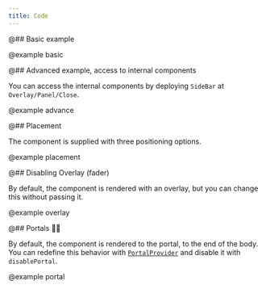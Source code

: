 ```yaml
---
title: Code
---
```


@## Basic example

@example basic

@## Advanced example, access to internal components

You can access the internal components by deploying `SideBar` at `Overlay/Panel/Close`.

@example advance

@## Placement

The component is supplied with three positioning options.

@example placement

@## Disabling Overlay (fader)

By default, the component is rendered with an overlay, but you can change this without passing it.

@example overlay

@## Portals 🧙🏻‍

By default, the component is rendered to the portal, to the end of the body. You can redefine this behavior with [`PortalProvider`](/utils/portal/) and disable it with `disablePortal`.

@example portal
